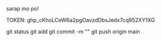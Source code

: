 sarap mo po!

TOKEN:   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


git status
git add
git commit -m ""
git push origin main